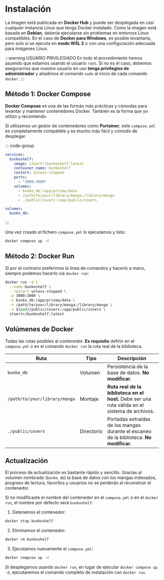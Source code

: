 # Instalación

La imagen está publicada en **Docker Hub** y puede ser desplegada en casi cualquier instancia Linux que tenga Docker instalado. Como la imagen está basada en **Debian**, debería ejecutarse sin problemas en entornos Linux compatibles. En el caso de **Docker para Windows**, es posible levantarla, pero solo si se ejecuta en **modo WSL 2** o con una configuración adecuada para imágenes Linux.

:::warning USUARIO PRIVILEGIADO
En todo el procedimiento hemos asumido que estamos usando el usuario `root`. Si no es el caso, debemos asegurarnos que nuestro usuario en uso **tenga privilegios de administrador** y añadimos el comando `sudo` al inicio de cada comando `docker`.
:::

## Método 1: Docker Compose

**Docker Compose** es una de las formás más prácticas y cómodas para levantar y mantener contenedores Docker. También es la forma que yo utilizo y recomiendo.

Si utilizamos un gestor de contenedores como **Portainer**, este `compose.yml` es completamente compatible y es mucho más fácil y cómodo de desplegar.

::: code-group

```yaml [compose.yml]
services:
  bunkoshelf:
    image: itsmrtr/bunkoshelf:latest
    container_name: bunkoshelf
    restart: unless-stopped
    ports:
      - "3000:3000"
    volumes:
      - bunko_db:/app/prisma/data
      - /path/to/your/library/manga:/library/manga
      - ./public/covers:/app/public/covers

volumes:
  bunko_db:
```

:::

Una vez creado el fichero `compose.yml` lo ejecutamos y listo:

```bash
docker compose up -d
```

## Método 2: Docker Run

Si por el contrario preferimos la línea de comandos y hacerlo a mano, siempre podemos hacerlo vía `docker run`:

```bash
docker run -d \
  --name bunkoshelf \
  --restart unless-stopped \
  -p 3000:3000 \
  -v bunko_db:/app/prisma/data \
  -v /path/to/your/library/manga:/library/manga \
  -v $(pwd)/public/covers:/app/public/covers \
  itsmrtr/bunkoshelf:latest
```

## Volúmenes de Docker

Todas las rutas posibles al contenedor. **Es requisito** definir en el `compose.yml` o en el comando `docker run` la ruta real de la biblioteca.

| Ruta                          | Tipo       | Descripción                                                                                    |
| ----------------------------- | ---------- | ---------------------------------------------------------------------------------------------- |
| `bunko_db`                    | Volumen    | Persistencia de la base de datos. **No modificar**.                                            |
| `/path/to/your/library/manga` | Montaje    | **Ruta real de la biblioteca en el host.** Debe ser una ruta válida en el sistema de archivos. |
| `./public/covers`             | Directorio | Portadas extraídas de los mangas durante el escaneo de la biblioteca. **No modificar**.        |

## Actualización

El proceso de actualización es bastante rápido y sencillo. Gracias al volumen nombrado (`bunko_db`) la base de datos con los mangas indexados, progreso de lectura, favoritos y usuarios no se perderán al reconstruir el contenedor.

Si no modificaste el nombre del contenedor en el `compose.yml` o en el `docker run`, el nombre por defecto será `bunkoshelf`.

1. Detenemos el contenedor:

```bash
docker stop bunkoshelf
```

2. Eliminamos el contenedor:

```bash
docker rm bunkoshelf
```

3. Ejecutamos nuevamente el `compose.yml`:

```bash
docker compose up -d
```

Si desplegamos usando `docker run`, en lugar de ejecutar `docker compose up -d`, ejecutaremos el comando completo de instalación con `docker run`.
